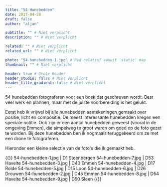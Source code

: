 ```yaml
---
title: "54 Hunebedden"
date: 2017-04-28
draft: false
author: "aljan"

subtitle: "" # Niet verplicht
description: "" # Niet verplicht

related: "" # Niet verplicht
related_url: "" # Niet verplicht

photo: "54-hunebedden-1.jpg" # Pad relatief vanuit 'static' map
thumbnail: "" # Niet verplicht

header: true # Grote header
header_studio: false # Niet verplicht
header_title_gradient: false # Niet verplicht
---
```


54 hunebedden fotograferen voor een boek dat geschreven wordt. Best veel werk en plannen, maar met de juiste voorbereiding is het gelukt.

Eerst heb ik vrijwel bij alle hunebedden aantekeningen gemaakt over positie, licht en compositie. De meest interessante hunebedden kregen een speciale notitie. Ook zijn er een aantal hunebedden geweest (vooral in de omgeving Emmen), die simpelweg te groot waren om goed op de foto gezet te worden. Bij deze hunebedden ben ik nogmaals teruggekeerd om ze met een drone te fotograferen.

Hieronder een kleine selectie van de foto's die ik gemaakt heb.

{{<photos footnote="" >}}
54-hunebedden-1.jpg | D1 Steenbergen
54-hunebedden-7.jpg | D53 Havelte
54-hunebedden-3.jpg | D40 Emmen
54-hunebedden-4.jpg | D17 Rolde
54-hunebedden-5.jpg | D15 Loon
54-hunebedden-6.jpg | D26 Drouwen
54-hunebedden-2.jpg | D45 Emmen
54-hunebedden-8.jpg | D54 Havelte
54-hunebedden-9.jpg | D50 Sleen
{{</photos>}}
